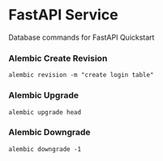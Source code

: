 # FastAPI Service #

Database commands for FastAPI Quickstart

### Alembic Create Revision ###
```
alembic revision -m "create login table"
```

### Alembic Upgrade ###
```
alembic upgrade head
```

### Alembic Downgrade ###
```
alembic downgrade -1
```